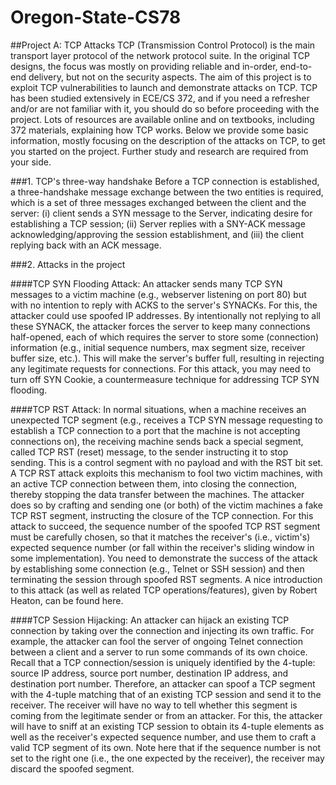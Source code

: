 # Oregon-State-CS78

##Project A: TCP Attacks
TCP (Transmission Control Protocol) is the main transport layer protocol of the network protocol suite. In the original TCP designs, the focus was mostly on providing reliable and in-order, end-to-end delivery, but not on the security aspects. The aim of this project is to exploit TCP vulnerabilities to launch and demonstrate attacks on TCP. TCP has been studied extensively in ECE/CS 372, and if you need a refresher and/or are not familiar with it, you should do so before proceeding with the project. Lots of resources are available online and on textbooks, including 372 materials, explaining how TCP works. Below we provide some basic information, mostly focusing on the description of the attacks on TCP, to get you started on the project. Further study and research are required from your side.

###1. TCP's three-way handshake
Before a TCP connection is established, a three-handshake message exchange between the two entities is required, which is a set of three messages exchanged between the client and the server: (i) client sends a SYN message to the Server, indicating desire for establishing a TCP session; (ii) Server replies with a SNY-ACK message acknowledging/approving the session establishment, and (iii) the client replying back with an ACK message.

###2. Attacks in the project

####TCP SYN Flooding Attack: 
An attacker sends many TCP SYN messages to a victim machine (e.g., webserver listening on port 80) but with no intention to reply with ACKS to the server's SYNACKs. For this, the attacker could use spoofed IP addresses. By intentionally not replying to all these SYNACK, the attacker forces the server to keep many connections half-opened, each of which requires the server to store some (connection) information (e.g., initial sequence numbers, max segment size, receiver buffer size, etc.). This will make the server's buffer full, resulting in rejecting any legitimate requests for connections. For this attack, you may need to turn off SYN Cookie, a countermeasure technique for addressing TCP SYN flooding.

####TCP RST Attack: 
In normal situations, when a machine receives an unexpected TCP segment (e.g., receives a TCP SYN message requesting to establish a TCP connection to a port that the machine is not accepting connections on), the receiving machine sends back a special segment, called TCP RST (reset) message, to the sender instructing it to stop sending. This is a control segment with no payload and with the RST bit set. A TCP RST attack exploits this mechanism to fool two victim machines, with an active TCP connection between them, into closing the connection, thereby stopping the data transfer between the machines. The attacker does so by crafting and sending one (or both) of the victim machines a fake TCP RST segment, instructing the closure of the TCP connection. For this attack to succeed, the sequence number of the spoofed TCP RST segment must be carefully chosen, so that it matches the receiver's (i.e., victim's) expected sequence number (or fall within the receiver's sliding window in some implementation). You need to demonstrate the success of the attack by establishing some connection (e.g., Telnet or SSH session) and then terminating the session through spoofed RST segments. A nice introduction to this attack (as well as related TCP operations/features), given by Robert Heaton, can be found here.

####TCP Session Hijacking: 
An attacker can hijack an existing TCP connection by taking over the connection and injecting its own traffic. For example, the attacker can fool the server of ongoing Telnet connection between a client and a server to run some commands of its own choice. Recall that a TCP connection/session is uniquely identified by the 4-tuple: source IP address, source port number, destination IP address, and destination port number. Therefore, an attacker can spoof a TCP segment with the 4-tuple matching that of an existing TCP session and send it to the receiver. The receiver will have no way to tell whether this segment is coming from the legitimate sender or from an attacker. For this, the attacker will have to sniff at an existing TCP session to obtain its 4-tuple elements as well as the receiver's expected sequence number, and use them to craft a valid TCP segment of its own. Note here that if the sequence number is not set to the right one (i.e., the one expected by the receiver), the receiver may discard the spoofed segment.
